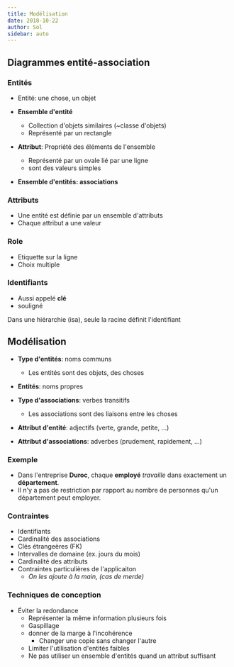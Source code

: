 ```yaml
---
title: Modélisation
date: 2018-10-22
author: Sol
sidebar: auto
---
```


## Diagrammes entité-association

### Entités
* Entité: une chose, un objet
* **Ensemble d'entité**
    * Collection d'objets similaires (~classe d'objets)
    * Représenté par un rectangle
* **Attribut**: Propriété des éléments de l'ensemble
    * Représenté par un ovale lié par une ligne
    * sont des valeurs simples 

* **Ensemble d'entités: associations**

### Attributs
* Une entité est définie par un ensemble d'attributs
* Chaque attribut a une valeur
  

### Role
* Etiquette sur la ligne 
* Choix multiple

### Identifiants
* Aussi appelé **clé**
* souligné

<Container type="warning">

Dans une hiérarchie (isa), seule la racine définit l'identifiant

</Container>


## Modélisation

* **Type d'entités**: noms communs
    * Les entités sont des objets, des choses

* **Entités**: noms propres
* **Type d'associations**: verbes transitifs
    * Les associations sont des liaisons entre les choses
* **Attribut d'entité**: adjectifs (verte, grande, petite, ...)
* **Attribut d'associations**: adverbes (prudement, rapidement, ...)


### Exemple
* Dans l'entreprise **Duroc**, chaque **employé** _travaille_ dans exactement un **département**.
* Il n'y a pas de restriction par rapport au nombre de personnes qu'un département peut employer.


### Contraintes
* Identifiants
* Cardinalité des associations
* Clés étrangeères (FK)
* Intervalles de domaine (ex. jours du mois)
* Cardinalité des attributs
* Contraintes particulières de l'applicaiton
    * _On les ajoute à la main, (cas de merde)_

### Techniques de conception
* Éviter la redondance
    * Représenter la même information plusieurs fois
    * Gaspillage
    * donner de la marge à l'incohérence
        * Changer une copie sans changer l'autre
    * Limiter l'utilisation d'entités faibles
    * Ne pas utiliser un ensemble d'entités quand un attribut suffisant
